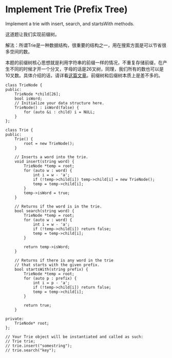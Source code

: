 Implement Trie (Prefix Tree)
=======
Implement a trie with insert, search, and startsWith methods.

这道题让我们实现前缀树。

解法：所谓Trie是一种数据结构，很重要的结构之一，用在搜索方面是可以节省很多空间的数。

本题的前缀树核心思想就是利用字符串的前缀一样的情况，不重复存储前缀，在产生不同的时候才开一个分叉，字母的话是26叉树，同理，我们所有的数也可以是10叉数。具体介绍的话，请详看[这篇文章](http://blog.csdn.net/hackbuteer1/article/details/7964147)。前缀树和后缀树本质上是差不多的。

```
class TrieNode {
public:
    TrieNode *child[26];
    bool isWord;
    // Initialize your data structure here.
    TrieNode() : isWord(false) {
        for (auto &i : child) i = NULL;
    }
};

class Trie {
public:
    Trie() {
        root = new TrieNode();
    }

    // Inserts a word into the trie.
    void insert(string word) {
        TrieNode *temp = root;
        for (auto w : word) {
            int i = w - 'a';
            if (!temp->child[i]) temp->child[i] = new TrieNode();
            temp = temp->child[i];
        }
        temp->isWord = true;
    }

    // Returns if the word is in the trie.
    bool search(string word) {
        TrieNode *temp = root;
        for (auto w : word) {
            int i = w - 'a';
            if (!temp->child[i]) return false;
            temp = temp->child[i];
        }

        return temp->isWord;
    }

    // Returns if there is any word in the trie
    // that starts with the given prefix.
    bool startsWith(string prefix) {
        TrieNode *temp = root;
        for (auto p : prefix) {
            int i = p - 'a';
            if (!temp->child[i]) return false;
            temp = temp->child[i];
        }

        return true;
    }

private:
    TrieNode* root;
};

// Your Trie object will be instantiated and called as such:
// Trie trie;
// trie.insert("somestring");
// trie.search("key");
```
